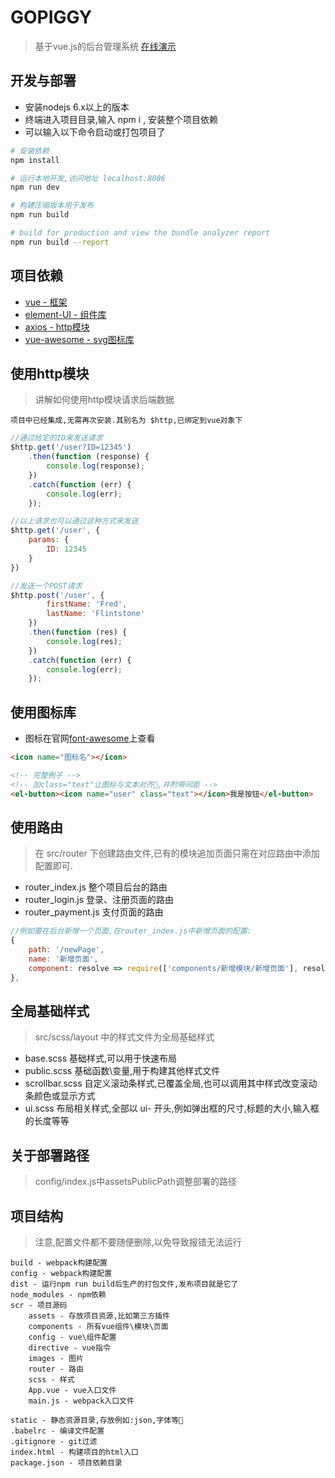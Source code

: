 # GOPIGGY
> 基于vue.js的后台管理系统
[在线演示](http://moerj.com/GOPIGGY)

## 开发与部署
- 安装nodejs 6.x以上的版本
- 终端进入项目目录,输入 npm i , 安装整个项目依赖
- 可以输入以下命令启动或打包项目了
``` bash
# 安装依赖
npm install

# 运行本地开发,访问地址 localhost:8086
npm run dev

# 构建压缩版本用于发布
npm run build

# build for production and view the bundle analyzer report
npm run build --report
```

## 项目依赖
- [vue - 框架](https://cn.vuejs.org/v2)
- [element-UI - 组件库](http://element.eleme.io/1.3/#/zh-CN/component/installation)
- [axios - http模块](http://www.jianshu.com/p/df464b26ae58)
- [vue-awesome - svg图标库](http://fontawesome.dashgame.com/)


## 使用http模块
>讲解如何使用http模块请求后端数据

    项目中已经集成,无需再次安装.其别名为 $http,已绑定到vue对象下
```js
//通过给定的ID来发送请求
$http.get('/user?ID=12345')
    .then(function (response) {
        console.log(response);
    })
    .catch(function (err) {
        console.log(err);
    });

//以上请求也可以通过这种方式来发送
$http.get('/user', {
    params: {
        ID: 12345
    }
})

//发送一个POST请求
$http.post('/user', {
        firstName: 'Fred',
        lastName: 'Flintstone'
    })
    .then(function (res) {
        console.log(res);
    })
    .catch(function (err) {
        console.log(err);
    });

```

## 使用图标库
- 图标在官网[font-awesome](http://fontawesome.dashgame.com/)上查看
```html
<icon name="图标名"></icon>

<!-- 完整例子 -->
<!-- 加class="text"让图标与文本对齐,并附带间距 -->
<el-button><icon name="user" class="text"></icon>我是按钮</el-button>
```

## 使用路由
>在 src/router 下创建路由文件,已有的模块追加页面只需在对应路由中添加配置即可.
- router_index.js 整个项目后台的路由
- router_login.js 登录、注册页面的路由
- router_payment.js 支付页面的路由
```js
//例如要在后台新增一个页面,在router_index.js中新增页面的配置:
{
    path: '/newPage',
    name: '新增页面',
    component: resolve => require(['components/新增模块/新增页面'], resolve),
},
```

## 全局基础样式
>src/scss/layout 中的样式文件为全局基础样式
- base.scss 基础样式,可以用于快速布局
- public.scss 基础函数\变量,用于构建其他样式文件
- scrollbar.scss 自定义滚动条样式,已覆盖全局,也可以调用其中样式改变滚动条颜色或显示方式
- ui.scss 布局相关样式,全部以 ui- 开头,例如弹出框的尺寸,标题的大小,输入框的长度等等

## 关于部署路径
>config/index.js中assetsPublicPath调整部署的路径

## 项目结构
>注意,配置文件都不要随便删除,以免导致报错无法运行

    build - webpack构建配置
    config - webpack构建配置
    dist - 运行npm run build后生产的打包文件,发布项目就是它了
    node_modules - npm依赖
    scr - 项目源码
        assets - 存放项目资源,比如第三方插件
        components - 所有vue组件\模块\页面
        config - vue\组件配置
        directive - vue指令
        images - 图片
        router - 路由
        scss - 样式
        App.vue - vue入口文件
        main.js - webpack入口文件

    static - 静态资源目录,存放例如:json,字体等
    .babelrc - 编译文件配置
    .gitignore - git过滤
    index.html - 构建项目的html入口
    package.json - 项目依赖目录